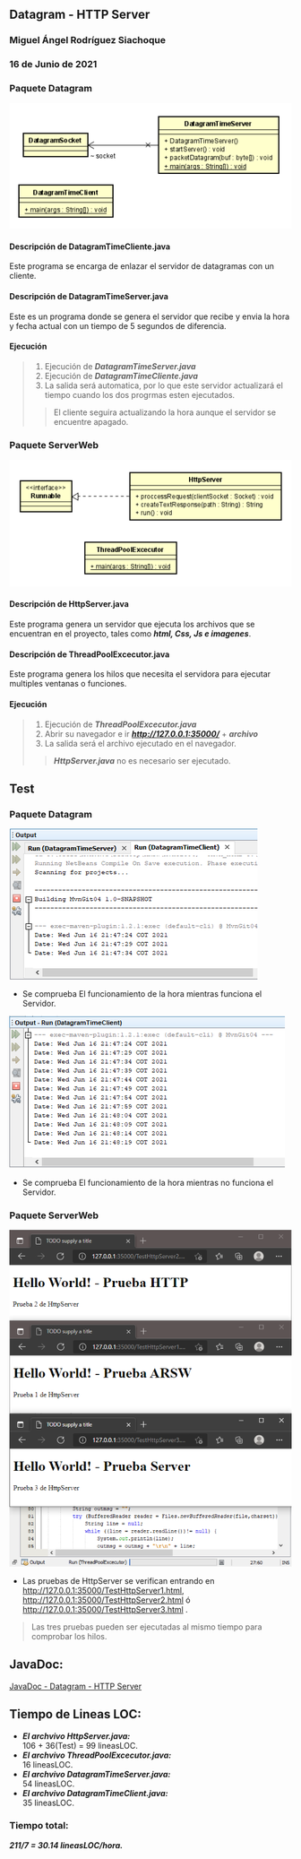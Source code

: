 ## Datagram - HTTP Server
### Miguel Ángel Rodríguez Siachoque
### 16 de Junio de 2021

### Paquete Datagram
![Diagrama Clases](Images/DiagramDatagram.PNG)<br>
#### Descripción de DatagramTimeCliente.java
Este programa se encarga de enlazar el servidor de datagramas con un cliente.
#### Descripción de DatagramTimeServer.java
Este es un programa donde se genera el servidor que recibe y envia la hora y fecha actual con un tiempo de 5 segundos de diferencia.
#### Ejecución
> 1. Ejecución de ___DatagramTimeServer.java___
> 2. Ejecución de ___DatagramTimeCliente.java___
> 3. La salida será automatica, por lo que este servidor actualizará el tiempo cuando los dos progrmas esten ejecutados.
> > El cliente seguira actualizando la hora aunque el servidor se encuentre apagado.

### Paquete ServerWeb
![Diagrama Clases](Images/DiagramServer.PNG)<br>
#### Descripción de HttpServer.java
Este programa genera un servidor que ejecuta los archivos que se encuentran en el proyecto, tales como ___html, Css, Js e imagenes___.
#### Descripción de ThreadPoolExcecutor.java
Este programa genera los hilos que necesita el servidora para ejecutar multiples ventanas o funciones.
#### Ejecución
> 1. Ejecución de ___ThreadPoolExcecutor.java___
> 2. Abrir su navegador e ir ___http://127.0.0.1:35000/___ + ___archivo___
> 3. La salida será el archivo ejecutado en el navegador.
> > ___HttpServer.java___ no es necesario ser ejecutado.

## Test
### Paquete Datagram
![Test App](Images/Datagram1.PNG)<br>
- Se comprueba El funcionamiento de la hora mientras funciona el Servidor.

![Test App](Images/Datagram2.PNG)<br>
- Se comprueba El funcionamiento de la hora mientras no funciona el Servidor.
### Paquete ServerWeb
![Test App](Images/Server1.PNG)<br>
- Las pruebas de HttpServer se verifican entrando en http://127.0.0.1:35000/TestHttpServer1.html, http://127.0.0.1:35000/TestHttpServer2.html ó http://127.0.0.1:35000/TestHttpServer3.html .
> Las tres pruebas pueden ser ejecutadas al mismo tiempo para comprobar los hilos.

## JavaDoc:
[JavaDoc - Datagram - HTTP Server](JavaDoc/index.html)

## Tiempo de Lineas LOC:
- ___El archvivo HttpServer.java:___<br>
106 + 36(Test) = 99 lineasLOC.<br>
- ___El archvivo ThreadPoolExcecutor.java:___<br>
16 lineasLOC.<br>
- ___El archvivo DatagramTimeServer.java:___<br>
54 lineasLOC.<br>
- ___El archvivo DatagramTimeClient.java:___<br>
35 lineasLOC.<br>
### Tiempo total:
___211/7 = 30.14 lineasLOC/hora.___